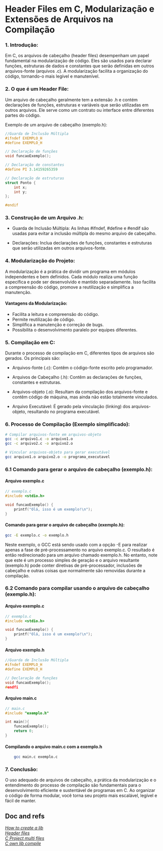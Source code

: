 # Header Files em C, Modularização e Extensões de Arquivos na Compilação

### 1. Introdução:

Em C, os arquivos de cabeçalho (header files) desempenham um papel fundamental na modularização de código. Eles são usados para declarar funções, estruturas de dados e constantes que serão definidas em outros arquivos-fonte (arquivos .c). A modularização facilita a organização do código, tornando-o mais legível e manutenível.

### 2. O que é um Header File:

Um arquivo de cabeçalho geralmente tem a extensão .h e contém declarações de funções, estruturas e variáveis que serão utilizadas em outros arquivos. Ele serve como um contrato ou interface entre diferentes partes do código.

Exemplo de um arquivo de cabeçalho (exemplo.h):

```c
//Guarda de Inclusão Múltipla
#ifndef EXEMPLO_H 
#define EXEMPLO_H

// Declaração de funções
void funcaoExemplo();

// Declaração de constantes
#define PI 3.14159265359

// Declaração de estruturas
struct Ponto {
    int x;
    int y;
};

#endif
```

### 3. Construção de um Arquivo .h:

 - Guarda de Inclusão Múltipla: As linhas #ifndef, #define e #endif são usadas para evitar a inclusão múltipla do mesmo arquivo de cabeçalho.

 - Declarações: Inclua declarações de funções, constantes e estruturas que serão utilizadas em outros arquivos-fonte.

### 4. Modularização do Projeto:

A modularização é a prática de dividir um programa em módulos independentes e bem definidos. Cada módulo realiza uma função específica e pode ser desenvolvido e mantido separadamente. Isso facilita a compreensão do código, promove a reutilização e simplifica a manutenção.
#### Vantagens da Modularização:

 - Facilita a leitura e compreensão do código.
 - Permite reutilização de código.
 - Simplifica a manutenção e correção de bugs.
 - Possibilita o desenvolvimento paralelo por equipes diferentes.

### 5. Compilação em C:

Durante o processo de compilação em C, diferentes tipos de arquivos são gerados. Os principais são:

 - Arquivos-fonte (.c): Contêm o código-fonte escrito pelo programador.

 - Arquivos de Cabeçalho (.h): Contêm as declarações de funções, constantes e estruturas.

 - Arquivos-objeto (.o): Resultam da compilação dos arquivos-fonte e contêm código de máquina, mas ainda não estão totalmente vinculados.

 - Arquivo Executável: É gerado pela vinculação (linking) dos arquivos-objeto, resultando no programa executável.

### 6. Processo de Compilação (Exemplo simplificado):

```sh
# Compilar arquivos-fonte em arquivos-objeto
gcc -c arquivo1.c -o arquivo1.o
gcc -c arquivo2.c -o arquivo2.o

# Vincular arquivos-objeto para gerar executável
gcc arquivo1.o arquivo2.o -o programa_executavel

```

### 6.1 Comando para gerar o arquivo de cabeçalho (exemplo.h):

#### Arquivo exemplo.c

```c
// exemplo.c
#include <stdio.h>

void funcaoExemplo() {
    printf("Olá, isso é um exemplo!\n");
}

```

#### Comando para gerar o arquivo de cabeçalho (exemplo.h):

```sh
gcc -E exemplo.c -o exemplo.h
```

Neste exemplo, o GCC está sendo usado com a opção -E para realizar apenas a fase de pré-processamento no arquivo exemplo.c. O resultado é então redirecionado para um arquivo chamado exemplo.h. No entanto, note que este é um processo simples de geração e o arquivo resultante (exemplo.h) pode conter diretivas de pré-processador, inclusões de cabeçalho e outras coisas que normalmente são removidas durante a compilação.

### 6.2 Comando para compilar usando o arquivo de cabeçalho (exemplo.h):

#### Arquivo exemplo.c

```c
// exemplo.c
#include <stdio.h>

void funcaoExemplo() {
    printf("Olá, isso é um exemplo!\n");
}

```

#### Arquivo exemplo.h

```c
//Guarda de Inclusão Múltipla
#ifndef EXEMPLO_H 
#define EXEMPLO_H

// Declaração de funções
void funcaoExemplo();
#endfi
```

#### Arquivo main.c

```c
// main.c
#include "exemplo.h"

int main(){
    funcaoExemplo();
    return 0;
}
```

#### Compilando o arquivo main.c com a exemplo.h


```sh
    gcc main.c exemplo.c  
```


### 7. Conclusão:

O uso adequado de arquivos de cabeçalho, a prática da modularização e o entendimento do processo de compilação são fundamentais para o desenvolvimento eficiente e sustentável de programas em C. Ao organizar o código de forma modular, você torna seu projeto mais escalável, legível e fácil de manter.

## Doc and refs

_[How to create a lib](https://www.youtube.com/watch?v=x8gsHFBW7zY)_ <br>
_[Header files](https://www.youtube.com/watch?v=NeOTr0u7ALk)_ <br>
_[C Project multi files](https://www.youtube.com/watch?v=bHA_pavoVG8)_ <br>
_[C own lib compile](https://stackoverflow.com/questions/18355493/compiling-my-c-program-with-my-customized-library-h-using-linux)_

